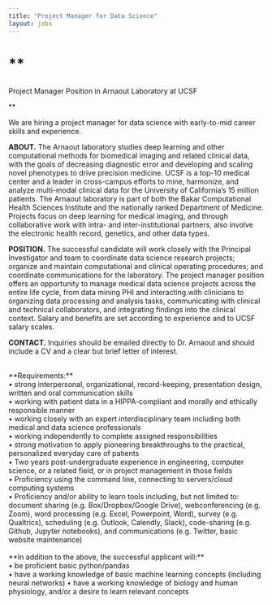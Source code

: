 ```yaml
---
title: "Project Manager for Data Science"
layout: jobs
---
```


# **<p align="center">
Project Manager Position in Arnaout Laboratory at UCSF
</p>**
<br>

We are hiring a project manager for data science with early-to-mid career skills and experience.<br>

**ABOUT.** The Arnaout laboratory studies deep learning and other computational methods for biomedical imaging and related clinical data, with the goals of decreasing diagnostic error and developing and scaling novel phenotypes to drive precision medicine. UCSF is a top-10 medical center and a leader in cross-campus efforts to mine, harmonize, and analyze multi-modal clinical data for the University of California’s 15 million patients. The Arnaout laboratory is part of both the Bakar Computational Health Sciences Institute and the nationally ranked Department of Medicine. Projects focus on deep learning for medical imaging, and through collaborative work with intra- and inter-institutional partners, also involve the electronic health record, genetics, and other data types.<br>

**POSITION.** The successful candidate will work closely with the Principal Investigator and team to coordinate data science research projects; organize and maintain computational and clinical operating procedures; and coordinate communications for the laboratory. The project manager position offers an opportunity to manage medical data science projects across the entire life cycle, from data mining PHI and interacting with clinicians to organizing data processing and analysis tasks, communicating with clinical and technical collaborators, and integrating findings into the clinical context. Salary and benefits are set according to experience and to UCSF salary scales.<br>

**CONTACT.** Inquiries should be emailed directly to Dr. Arnaout and should include a CV and a clear but brief letter of interest.<br>


<br>
**Requirements:** <br>
•	strong interpersonal, organizational, record-keeping, presentation design, written and oral communication skills<br>
•	working with patient data in a HIPPA-compliant and morally and ethically responsible manner<br>
•	working closely with an expert interdisciplinary team including both medical and data science professionals<br>
•	working independently to complete assigned responsibilities<br>
•	strong motivation to apply pioneering breakthroughs to the practical, personalized everyday care of patients<br>
•	Two years post-undergraduate experience in engineering, computer science, or a related field, or in project management in those fields<br>
•	Proficiency using the command line, connecting to servers/cloud computing systems<br>
•	Proficiency and/or ability to learn tools including, but not limited to: document sharing (e.g. Box/Dropbox/Google Drive), webconferencing (e.g. Zoom), word processing (e.g. Excel, Powerpoint, Word), survey (e.g. Qualtrics), scheduling (e.g. Outlook, Calendly, Slack), code-sharing (e.g. Github, Jupyter notebooks), and communications (e.g. Twitter, basic website maintenance)<br>

<br>
**In addition to the above, the successful applicant will:** <br>
•	be proficient basic python/pandas<br>
•	have a working knowledge of basic machine learning concepts (including neural networks)
•	have a working knowledge of biology and human physiology, and/or a desire to learn relevant concepts <br>










